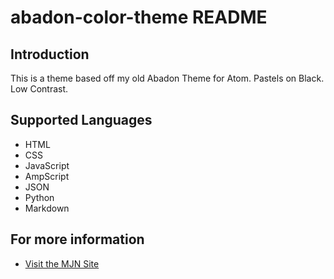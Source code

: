 # abadon-color-theme README

## Introduction

This is a theme based off my old Abadon Theme for Atom. Pastels on Black. Low Contrast. 

## Supported Languages

* HTML
* CSS
* JavaScript
* AmpScript
* JSON
* Python
* Markdown

## For more information

* [Visit the MJN Site](http://michellejnorton.com)

